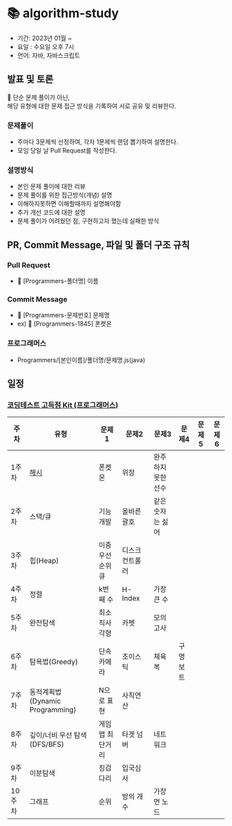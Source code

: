 # 📚 algorithm-study
- 기간: 2023년 01월 ~
- 요일 : 수요일 오후 7시
- 언어: 자바, 자바스크립트


## 발표 및 토론
🚨 단순 문제 풀이가 아닌,   
해당 유형에 대한 문제 접근 방식을 기록하여 서로 공유 및 리뷰한다.

### 문제풀이
- 주마다 3문제씩 선정하여, 각자 1문제씩 랜덤 뽑기하여 설명한다.
- 모임 당일 날 Pull Request를 작성한다.

### 설명방식
- 본인 문제 풀이에 대한 리뷰 
- 문제 풀이를 위한 접근방식(개념) 설명
- 이해하지못하면 이해할때까지 설명해야함
- 추가 개선 코드에 대한 설명 
- 문제 풀이가 어려웠던 점, 구현하고자 했는데 실패한 방식

## PR, Commit Message, 파일 및 폴더 구조 규칙
### Pull Request
- 📝 [Programmers-폴더명] 이름

### Commit Message
- 📝 [Programmers-문제번호] 문제명
- ex) 📝 [Programmers-1845] 폰켓몬

### 프로그래머스
- Programmers/[본인이름]/폴더명/문제명.js(java)


## 일정
### [코딩테스트 고득점 Kit (프로그래머스)](https://school.programmers.co.kr/learn/challenges?tab=algorithm_practice_kit)
| 주차 | 유형 | 문제1 | 문제2 | 문제3 | 문제4 | 문제5 | 문제6 |
| --- | --- | --- | --- | --- | --- | --- | --- |
| 1주차 | [해시](https://school.programmers.co.kr/learn/courses/30/parts/12077) | 폰켓몬 | 위장 |완주하지 못한 선수 |
| 2주차 | 스택/큐 | 기능개발 | 올바른 괄호 | 같은 숫자는 싫어 |
| 3주차 | 힙(Heap) | 이중우선순위큐 | 디스크 컨트롤러 |
| 4주차 | 정렬 | k번째 수 | H-Index | 가장 큰 수 |
| 5주차 | 완전탐색 | 최소직사각형 | 카펫 | 모의고사 |
| 6주차 | 탐욕법(Greedy) | 단속카메라 | 조이스틱 | 체육복 | 구명보트 | 
| 7주차 | 동적계획법(Dynamic Programming) | N으로 표현 | 사칙연산 |
| 8주차 | 깊이/너비 우선 탐색(DFS/BFS) | 게임 맵 최단거리 | 타겟 넘버 | 네트워크 |
| 9주차 | 이분탐색  | 징검다리 | 입국심사 |
| 10주차 | 그래프 | 순위 | 방의 개수 | 가장 먼 노드 |
